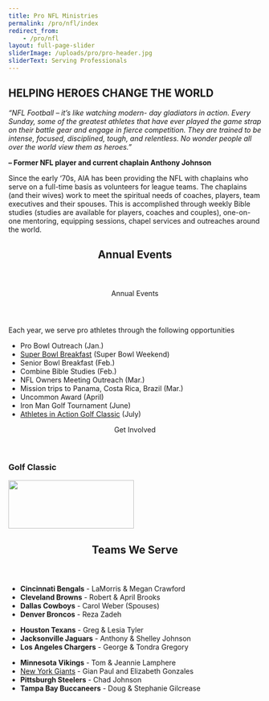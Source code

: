 ```yaml
---
title: Pro NFL Ministries
permalink: /pro/nfl/index
redirect_from:
    - /pro/nfl
layout: full-page-slider
sliderImage: /uploads/pro/pro-header.jpg
sliderText: Serving Professionals
---
```

<div class="row">
<div class=" span-12 cell">
<div class="container mt20"><h2 class="title text-center">HELPING HEROES <span class="light first-color">CHANGE THE WORLD</span></h2>
<p class="p1"><i>“NFL Football – it’s like watching modern- day gladiators in action. Every Sunday</i><span class="s1"><i>,</i></span><i> some of the greatest athletes that have ever played the game strap on their battle gear and engage in fierce competition.&nbsp;They are trained to be intense, focused, disciplined, tough, and relentless. No wonder people all over the world view them as heroes.”</i>&nbsp;</p>
<p class="p1"><strong>– Former NFL player and current chaplain Anthony Johnson</strong></p>
<p class="p2"></p>
<p class="p3">Since the early ‘70s, AIA has been providing the NFL with chaplains who serve on a full-time basis as volunteers for league teams. The chaplains (and their wives) work to meet the spiritual needs of coaches, players, team executives and their spouses. This is accomplished through weekly Bible studies (studies are available for players, coaches and couples), one-on-one mentoring, equipping sessions, chapel services and outreaches around the world.&nbsp;</p>
</div></div>
</div>
<div class="container"><section class="section" id="about"><header class="section-header container text-center">
<h2 class="title">Annual <span class="light first-color">Events</span></h2>
</header></section>
</div>
<div class="container"><div class="row">
<div class="col-sm-6">
<div class="pricing-table flat"><header>
<div class="price"><span>Annual Events</span></div>
</header>
<p class="pricing-desc">Each year, we serve pro athletes through the following opportunities</p>
<ul class="pricing-list">
<li><i class="icon-pin"></i>Pro Bowl Outreach (Jan.)</li>
<li><i class="icon-pin"></i><a href="http://superbowlbreakfast.com" target="_new">Super Bowl Breakfast</a> (Super Bowl Weekend)</li>
<li><i class="icon-pin"></i>Senior Bowl Breakfast (Feb.)</li>
<li><i class="icon-pin"></i>Combine Bible Studies (Feb.)</li>
<li><i class="icon-pin"></i>NFL Owners Meeting Outreach (Mar.)</li>
<li><i class="icon-pin"></i>Mission trips to Panama, Costa Rica, Brazil (Mar.)</li>
<li><i class="icon-pin"></i>Uncommon Award (April)</li>
<li><i class="icon-pin"></i>Iron Man Golf Tournament (June)</li>
<li><i class="icon-pin"></i><a href="http://birdeasepro.com/AIAGolfClassic">Athletes in Action Golf Classic</a>&nbsp;(July)</li>
</ul>
</div>
<!-- End .pricing-table --></div>
<!-- End .col-md-4 -->
<div class="col-sm-6">
<div class="pricing-table flat"><header>
<div class="price"><span>Get Involved</span></div>
</header>
<h3>Golf Classic</h3>
<p class="pricing-desc"><a href="http://birdeasepro.com/AIAGolfClassic"> <img width="250" height="96" alt="" src="/uploads/pro/Golf-Classic-logo-web.jpg"> </a></p>
</div>
<!-- End .pricing-table --></div>
<!-- End .col-md-4 --></div>
</div>
<div class="container"><section class="section" id="about"><header class="section-header container text-center">
<h2 class="title">Teams <span class="light first-color">We Serve</span></h2>
</header></section>
</div>
<div class="container"><div class="row">
<div class="col-sm-4">
<ul class="list-group">
<li class="list-group-item"><strong>Cincinnati Bengals</strong>&nbsp;- LaMorris &amp; Megan Crawford</li>
<li class="list-group-item"><span style="font-weight: bold;">Cleveland Browns</span> - Robert &amp; April Brooks</li>
<li class="list-group-item"><span style="font-weight: bold;">Dallas Cowboys</span> - Carol Weber (Spouses)</li>
<li class="list-group-item"><span style="font-weight: bold;">Denver Broncos</span> - Reza Zadeh</li>
</ul>
</div>
<!-- End .col-sm-4 -->
<div class="col-sm-4">
<ul class="list-group">
<li class="list-group-item"><span style="font-weight: bold;">Houston Texans</span> - Greg &amp; Lesia Tyler</li>
<li class="list-group-item"><span style="font-weight: bold;">Jacksonville Jaguars</span> - Anthony &amp; Shelley Johnson</li>
<li class="list-group-item"><span style="font-weight: bold;">Los Angeles Chargers</span> - George &amp; Tondra Gregory</li>
</ul>
</div>
<!-- End .col-sm-4 -->
<div class="col-sm-4">
<ul class="list-group">
<li class="list-group-item"><span style="font-weight: bold;">Minnesota Vikings</span> - Tom &amp; Jeannie Lamphere</li>
<li class="list-group-item"><a href="http://athletesinactionnyc.org/">New York Giants</a>&nbsp;- Gian Paul and Elizabeth Gonzales</li>
<li class="list-group-item"><span style="font-weight: bold;">Pittsburgh Steelers</span> - Chad Johnson</li>
<li class="list-group-item"><span style="font-weight: bold;">Tampa Bay Buccaneers</span> - Doug &amp; Stephanie Gilcrease</li>
</ul>
</div>
<!-- End .col-sm-4 --></div>
